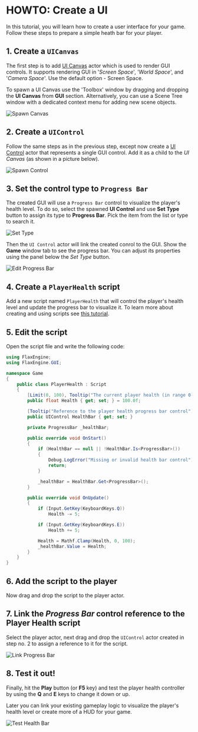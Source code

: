 # HOWTO: Create a UI

In this tutorial, you will learn how to create a user interface for your game. Follow these steps to prepare a simple heath bar for your player.

## 1. Create a `UICanvas`

The first step is to add [UI Canvas](../canvas/index.md) actor which is used to render GUI controls. It supports rendering GUI in '*Screen Space*', '*World Space*', and '*Camera Space*'. Use the default option - Screen Space.

To spawn a UI Canvas use the 'Toolbox' window by dragging and dropping the **UI Canvas** from **GUI** section. Alternatively, you can use a Scene Tree window with a dedicated context menu for adding new scene objects.

![Spawn Canvas](media/spawn-canvas.png)

## 2. Create a `UIControl`

Follow the same steps as in the previous step, except now create a [UI Control](../control/index.md) actor that represents a single GUI control. Add it as a child to the *UI Canvas* (as shown in a picture below).

![Spawn Control](media/spawn-control.png)

## 3. Set the control type to `Progress Bar`

The created GUI will use a `Progress Bar` control to visualize the player's health level. To do so, select the spawned **UI Control** and use **Set Type** button to assign its type to **Progress Bar**. Pick the item from the list or type to search it.

![Set Type](media/set-progress-bar.png)

Then the `UI Control` actor will link the created conrol to the GUI. Show the **Game** window tab to see the progress bar. You can adjust its properties using the panel below the *Set Type* button.

![Edit Progress Bar](media/created-progress-bar.png)

## 4. Create a `PlayerHealth` script

Add a new script named `PlayerHealth` that will control the player's health level and update the progress bar to visualize it. To learn more about creating and using scripts see [this tutorial](../../scripting/new-script.md).

## 5. Edit the script

Open the script file and write the following code:

```cs
using FlaxEngine;
using FlaxEngine.GUI;

namespace Game
{
	public class PlayerHealth : Script
	{
		[Limit(0, 100), Tooltip("The current player health (in range 0-100)")]
		public float Health { get; set; } = 100.0f;

		[Tooltip("Reference to the player health progress bar control")]
		public UIControl HealthBar { get; set; }

		private ProgressBar _healthBar;

		public override void OnStart()
		{
			if (HealthBar == null || !HealthBar.Is<ProgressBar>())
			{
				Debug.LogError("Missing or invalid health bar control");
				return;
			}

			_healthBar = HealthBar.Get<ProgressBar>();
		}

		public override void OnUpdate()
		{
			if (Input.GetKey(KeyboardKeys.Q))
				Health -= 5;

			if (Input.GetKey(KeyboardKeys.E))
				Health += 5;

			Health = Mathf.Clamp(Health, 0, 100);
			_healthBar.Value = Health;
		}
	}
}
```

## 6. Add the script to the player

Now drag and drop the script to the player actor.

## 7. Link the *Progress Bar* control reference to the Player Health script

Select the player actor, next drag and drop the `UIControl` actor created in step no. 2 to assign a reference to it for the script.

![Link Progress Bar](media/link-progress-bar.png)

## 8. Test it out!

Finally, hit the **Play** button (or **F5** key) and test the player health controller by using the **Q** and **E** keys to change it down or up.

Later you can link your existing gameplay logic to visualize the player's health level or create more of a HUD for your game.

![Test Health Bar](media/test-progress-bar.png)

